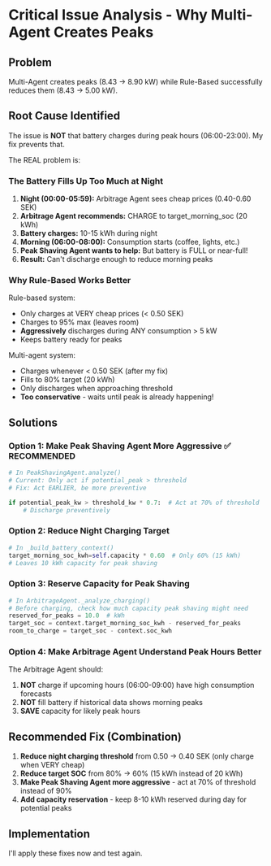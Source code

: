 # Critical Issue Analysis - Why Multi-Agent Creates Peaks

## Problem
Multi-Agent creates peaks (8.43 → 8.90 kW) while Rule-Based successfully reduces them (8.43 → 5.00 kW).

## Root Cause Identified

The issue is **NOT** that battery charges during peak hours (06:00-23:00). My fix prevents that.

The REAL problem is:

### **The Battery Fills Up Too Much at Night**

1. **Night (00:00-05:59):** Arbitrage Agent sees cheap prices (0.40-0.60 SEK)
2. **Arbitrage Agent recommends:** CHARGE to target_morning_soc (20 kWh)
3. **Battery charges:** 10-15 kWh during night
4. **Morning (06:00-08:00):** Consumption starts (coffee, lights, etc.)
5. **Peak Shaving Agent wants to help:** But battery is FULL or near-full!
6. **Result:** Can't discharge enough to reduce morning peaks

### **Why Rule-Based Works Better**

Rule-based system:
- Only charges at VERY cheap prices (< 0.50 SEK)
- Charges to 95% max (leaves room)
- **Aggressively** discharges during ANY consumption > 5 kW
- Keeps battery ready for peaks

Multi-agent system:
- Charges whenever < 0.50 SEK (after my fix)
- Fills to 80% target (20 kWh)
- Only discharges when approaching threshold
- **Too conservative** - waits until peak is already happening!

## Solutions

### Option 1: Make Peak Shaving Agent More Aggressive ✅ RECOMMENDED

```python
# In PeakShavingAgent.analyze()
# Current: Only act if potential_peak > threshold
# Fix: Act EARLIER, be more preventive

if potential_peak_kw > threshold_kw * 0.7:  # Act at 70% of threshold
    # Discharge preventively
```

### Option 2: Reduce Night Charging Target

```python
# In _build_battery_context()
target_morning_soc_kwh=self.capacity * 0.60  # Only 60% (15 kWh)
# Leaves 10 kWh capacity for peak shaving
```

### Option 3: Reserve Capacity for Peak Shaving

```python
# In ArbitrageAgent._analyze_charging()
# Before charging, check how much capacity peak shaving might need
reserved_for_peaks = 10.0  # kWh
target_soc = context.target_morning_soc_kwh - reserved_for_peaks
room_to_charge = target_soc - context.soc_kwh
```

### Option 4: Make Arbitrage Agent Understand Peak Hours Better

The Arbitrage Agent should:
1. **NOT** charge if upcoming hours (06:00-09:00) have high consumption forecasts
2. **NOT** fill battery if historical data shows morning peaks
3. **SAVE** capacity for likely peak hours

## Recommended Fix (Combination)

1. **Reduce night charging threshold** from 0.50 → 0.40 SEK (only charge when VERY cheap)
2. **Reduce target SOC** from 80% → 60% (15 kWh instead of 20 kWh)
3. **Make Peak Shaving Agent more aggressive** - act at 70% of threshold instead of 90%
4. **Add capacity reservation** - keep 8-10 kWh reserved during day for potential peaks

## Implementation

I'll apply these fixes now and test again.
